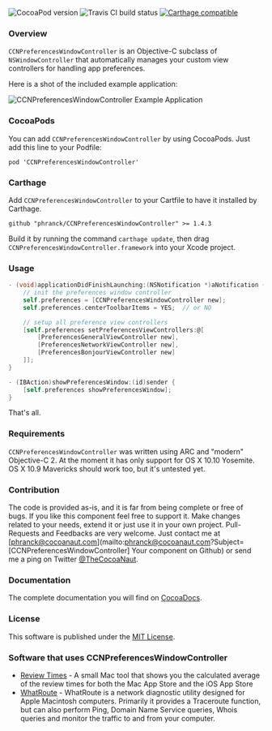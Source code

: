 ![CocoaPod version](https://img.shields.io/cocoapods/v/CCNPreferencesWindowController.svg?style=flat)
![Travis CI build status](https://travis-ci.org/phranck/CCNPreferencesWindowController.svg?branch=develop)
[![Carthage compatible](https://img.shields.io/badge/Carthage-compatible-4BC51D.svg?style=flat)](https://github.com/Carthage/Carthage)

### Overview

`CCNPreferencesWindowController` is an Objective-C subclass of `NSWindowController` that automatically manages your custom view controllers for handling app preferences. 

Here is a shot of the included example application:

![CCNPreferencesWindowController Example Application](https://dl.dropbox.com/u/34133216/WebImages/Github/CCNPreferencesWindowController.gif)


### CocoaPods

You can add `CCNPreferencesWindowController` by using CocoaPods. Just add this line to your Podfile:

```
pod 'CCNPreferencesWindowController'
```

### Carthage

Add `CCNPreferencesWindowController` to your Cartfile to have it installed by Carthage.

```
github "phranck/CCNPreferencesWindowController" >= 1.4.3
```

Build it by running the command `carthage update`, then drag `CCNPreferencesWindowController.framework` into your Xcode project.


### Usage

```Objective-C
- (void)applicationDidFinishLaunching:(NSNotification *)aNotification {
    // init the preferences window controller
    self.preferences = [CCNPreferencesWindowController new];
    self.preferences.centerToolbarItems = YES;	// or NO

    // setup all preference view controllers
    [self.preferences setPreferencesViewControllers:@[
        [PreferencesGeneralViewController new],
        [PreferencesNetworkViewController new],
        [PreferencesBonjourViewController new]
    ]];
}

- (IBAction)showPreferencesWindow:(id)sender {
    [self.preferences showPreferencesWindow];
}

```

That's all.


### Requirements

`CCNPreferencesWindowController` was written using ARC and "modern" Objective-C 2. At the moment it has only support for OS X 10.10 Yosemite. OS X 10.9 Mavericks should work too, but it's untested yet.


### Contribution

The code is provided as-is, and it is far from being complete or free of bugs. If you like this component feel free to support it. Make changes related to your needs, extend it or just use it in your own project. Pull-Requests and Feedbacks are very welcome. Just contact me at [phranck@cocoanaut.com](mailto:phranck@cocoanaut.com?Subject=[CCNPreferencesWindowController] Your component on Github) or send me a ping on Twitter [@TheCocoaNaut](http://twitter.com/TheCocoaNaut). 


### Documentation
The complete documentation you will find on [CocoaDocs](http://cocoadocs.org/docsets/CCNPreferencesWindowController/).


### License
This software is published under the [MIT License](http://cocoanaut.mit-license.org).


### Software that uses CCNPreferencesWindowController

* [Review Times](http://reviewtimes.cocoanaut.com) - A small Mac tool that shows you the calculated average of the review times for both the Mac App Store and the iOS App Store
* [WhatRoute](https://www.whatroute.net) - WhatRoute is a network diagnostic utility designed for Apple Macintosh computers. Primarily it provides a Traceroute function, but can also perform Ping, Domain Name Service queries, Whois queries and monitor the traffic to and from your computer.
